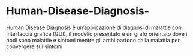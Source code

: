 # Human-Disease-Diagnosis-
Human Disease Diagnosis è un’applicazione di diagnosi di malattie con interfaccia grafica (GUI), il modello presentato è un grafo orientato dove i nodi sono malattie e sintomi mentre gli archi partono dalla malattia per convergere sui sintomi
